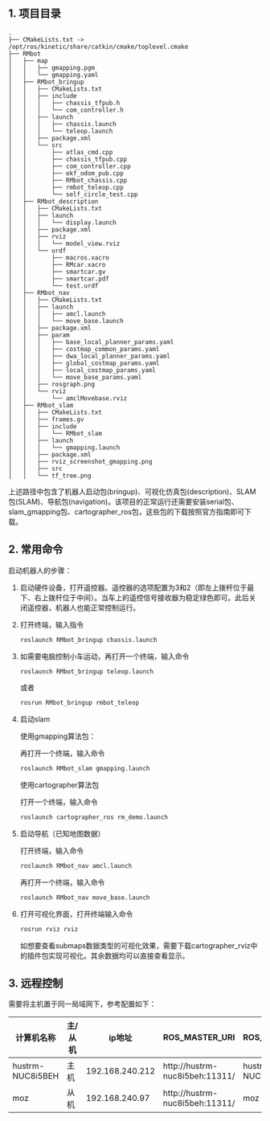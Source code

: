 ## 1. 项目目录

```
.
├── CMakeLists.txt -> /opt/ros/kinetic/share/catkin/cmake/toplevel.cmake
├── RMbot
│   ├── map
│   │   ├── gmapping.pgm
│   │   └── gmapping.yaml
│   ├── RMbot_bringup
│   │   ├── CMakeLists.txt
│   │   ├── include
│   │   │   ├── chassis_tfpub.h
│   │   │   └── com_controller.h
│   │   ├── launch
│   │   │   ├── chassis.launch
│   │   │   └── teleop.launch
│   │   ├── package.xml
│   │   └── src
│   │       ├── atlas_cmd.cpp
│   │       ├── chassis_tfpub.cpp
│   │       ├── com_controller.cpp
│   │       ├── ekf_odom_pub.cpp
│   │       ├── RMbot_chassis.cpp
│   │       ├── rmbot_teleop.cpp
│   │       └── self_circle_test.cpp
│   ├── RMbot_description
│   │   ├── CMakeLists.txt
│   │   ├── launch
│   │   │   └── display.launch
│   │   ├── package.xml
│   │   ├── rviz
│   │   │   └── model_view.rviz
│   │   └── urdf
│   │       ├── macros.xacro
│   │       ├── RMcar.xacro
│   │       ├── smartcar.gv
│   │       ├── smartcar.pdf
│   │       └── test.urdf
│   ├── RMbot_nav
│   │   ├── CMakeLists.txt
│   │   ├── launch
│   │   │   ├── amcl.launch
│   │   │   └── move_base.launch
│   │   ├── package.xml
│   │   ├── param
│   │   │   ├── base_local_planner_params.yaml
│   │   │   ├── costmap_common_params.yaml
│   │   │   ├── dwa_local_planner_params.yaml
│   │   │   ├── global_costmap_params.yaml
│   │   │   ├── local_costmap_params.yaml
│   │   │   └── move_base_params.yaml
│   │   ├── rosgraph.png
│   │   └── rviz
│   │       └── amclMovebase.rviz
│   ├── RMbot_slam
│   │   ├── CMakeLists.txt
│   │   ├── frames.gv
│   │   ├── include
│   │   │   └── RMbot_slam
│   │   ├── launch
│   │   │   └── gmapping.launch
│   │   ├── package.xml
│   │   ├── rviz_screenshot_gmapping.png
│   │   ├── src
│   │   └── tf_tree.png
```

上述路径中包含了机器人启动包(bringup)、可视化仿真包(description)、SLAM包(SLAM)、导航包(navigation)。该项目的正常运行还需要安装serial包、slam_gmapping包、cartographer_ros包，这些包的下载按照官方指南即可下载。

## 2. 常用命令

启动机器人的步骤：

1. 启动硬件设备，打开遥控器。遥控器的选项配置为3和2（即左上拨杆位于最下、右上拨杆位于中间）。当车上的遥控信号接收器为稳定绿色即可。此后关闭遥控器，机器人也能正常控制运行。
2. 打开终端，输入指令

    ```bash
    roslaunch RMbot_bringup chassis.launch
    ```

3. 如需要电脑控制小车运动，再打开一个终端，输入命令

    ```bash
    roslaunch RMbot_bringup teleop.launch
    ```

    或者

    ```bash
    rosrun RMbot_bringup rmbot_teleop
    ```

4. 启动slam

    使用gmapping算法包：

    再打开一个终端，输入命令

    ```bash
    roslaunch RMbot_slam gmapping.launch
    ```

    使用cartographer算法包

    打开一个终端，输入命令

    ```bash
    roslaunch cartographer_ros rm_demo.launch
    ```

5. 启动导航（已知地图数据）

    打开终端，输入命令

    ```bash
    roslaunch RMbot_nav amcl.launch
    ```

    再打开一个终端，输入命令

    ```bash
    roslaunch RMbot_nav move_base.launch
    ```

6. 打开可视化界面，打开终端输入命令

    ```bash
    rosrun rviz rviz
    ```

    如想要查看submaps数据类型的可视化效果，需要下载cartographer_rviz中的插件包实现可视化。其余数据均可以直接查看显示。

## 3. 远程控制

需要将主机置于同一局域网下，参考配置如下：

| 计算机名称       | 主/从机 | ip地址          | ROS_MASTER_URI                 | ROS_HOSTNAME     |
| ---------------- | ------- | --------------- | ------------------------------ | ---------------- |
| hustrm-NUC8i5BEH | 主机    | 192.168.240.212 | http://hustrm-nuc8i5beh:11311/ | hustrm-NUC8i5BEH |
| moz              | 从机    | 192.168.240.97  | http://hustrm-nuc8i5beh:11311/ | moz              |

